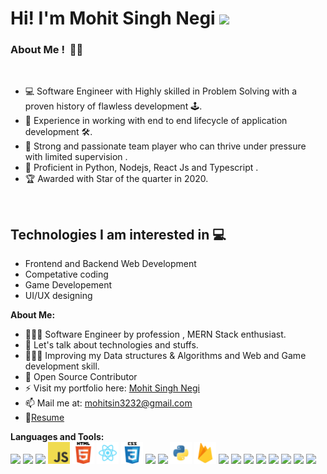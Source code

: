 
# Hi! I'm Mohit Singh Negi <img src="https://github.com/TheDudeThatCode/TheDudeThatCode/blob/master/Assets/Developer.gif" width="80px">

### About Me !&nbsp; 👨‍🎓

<br />

- 💻 Software Engineer with Highly skilled in Problem Solving with a proven history of flawless development 🕹.
- 👮 Experience in working with end to end lifecycle of application development 🛠.
- 💎 Strong and passionate team player who can thrive under pressure with limited supervision .
- 🧰 Proficient in Python, Nodejs, React Js and Typescript . 
- 🏆 Awarded with Star of the quarter in 2020.
<br/>

## Technologies I am interested in :computer:

- Frontend and Backend Web Development
- Competative coding
- Game Developement
- UI/UX designing


**About Me:**

- 👨🏽‍💻 Software Engineer by profession , MERN Stack enthusiast.
- 💬 Let's talk about technologies and stuffs.
- 👨🏽‍💼 Improving my Data structures & Algorithms and Web and Game development skill.
- 🙍 Open Source Contributor
- ⚡️ Visit my portfolio here: [Mohit Singh Negi](https://mohitsinghnegi1.github.io/my-portfolio/)
- 📫 Mail me at: mohitsin3232@gmail.com
- 📝[Resume](https://drive.google.com/file/d/1jCpkKPJilGmyw8htOVcMzIpCAoiBcEVe/view?usp=sharing)
  
**Languages and Tools:**  
<code><img height="35" src="https://upload.wikimedia.org/wikipedia/commons/c/c3/Python-logo-notext.svg"></code>
<code><img height="35" src="https://upload.wikimedia.org/wikipedia/commons/4/4c/Typescript_logo_2020.svg"></code>
<code><img height="35" src="https://pixabay.com/vectors/node-js-logo-nodejs-javascript-736399/"></code>
<code><img height="35" src="https://raw.githubusercontent.com/github/explore/80688e429a7d4ef2fca1e82350fe8e3517d3494d/topics/javascript/javascript.png"></code>
<code><img height="35" src="https://raw.githubusercontent.com/github/explore/80688e429a7d4ef2fca1e82350fe8e3517d3494d/topics/html/html.png"></code>
<code><img height="35" src="https://raw.githubusercontent.com/github/explore/80688e429a7d4ef2fca1e82350fe8e3517d3494d/topics/react/react.png"></code>
<code><img height="35" src="https://raw.githubusercontent.com/github/explore/5c058a388828bb5fde0bcafd4bc867b5bb3f26f3/topics/css/css.png"></code>
<code><img height="35" src="https://nodejs.org/static/images/logo-hexagon-card.png"></code>
<code><img height="35" src="https://cdn.iconscout.com/icon/free/png-512/c-programming-569564.png"></code>
<code><img height="35" src="https://raw.githubusercontent.com/github/explore/80688e429a7d4ef2fca1e82350fe8e3517d3494d/topics/python/python.png"></code>
<code><img height="35" src="https://raw.githubusercontent.com/github/explore/80688e429a7d4ef2fca1e82350fe8e3517d3494d/topics/firebase/firebase.png"></code>
<code><img height="35" src="https://git-scm.com/images/logos/downloads/Git-Icon-1788C.png"></code>
<code><img height="35" src="https://user-images.githubusercontent.com/49339/32078472-5053adea-baa7-11e7-9034-519002f12ac7.png"></code>
<code><img height="35" src="https://www.kindpng.com/picc/m/25-255595_icon-android-studio-logo-hd-png-download.png"></code>
<code><img height="35" src="https://cdn3.brettterpstra.com/uploads/2015/02/terminal-longshadow.png"></code>
<code><img height="35" src="https://www.pinclipart.com/picdir/middle/35-353932_bootstrap-bootstrap-4-logo-png-clipart.png"></code>
<code><img height="35" src="https://cdn.worldvectorlogo.com/logos/sublime-text.svg"></code>
<code><img height="35" src="https://cdn.iconscout.com/icon/free/png-512/stackoverflow-2-432547.png"></code>
<code><img height="35" src="https://material-ui.com/static/logo.png"></code>

